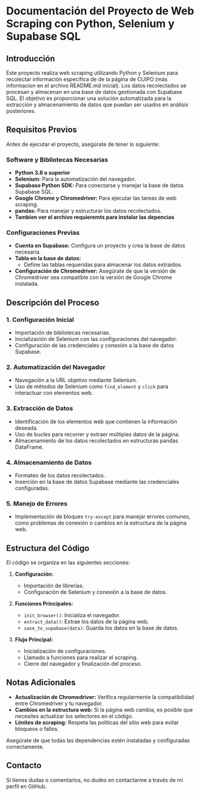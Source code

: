 # Documentación del Proyecto de Web Scraping con Python, Selenium y Supabase SQL

## Introducción
Este proyecto realiza web scraping utilizando Python y Selenium para recolectar información específica de de la página de CUIPO (más informacion en el archivo README.md inicial). Los datos recolectados se procesan y almacenan en una base de datos gestionada con Supabase SQL. El objetivo es proporcionar una solución automatizada para la extracción y almacenamiento de datos que puedan ser usados en análisis posteriores.

## Requisitos Previos
Antes de ejecutar el proyecto, asegúrate de tener lo siguiente:

### Software y Bibliotecas Necesarias
- **Python 3.8 o superior**
- **Selenium:** Para la automatización del navegador.
- **Supabase Python SDK:** Para conectarse y manejar la base de datos Supabase SQL.
- **Google Chrome y Chromedriver:** Para ejecutar las tareas de web scraping.
- **pandas:** Para manejar y estructurar los datos recolectados.
- **Tambien ver el archivo requieremts para instalar las depencias**


### Configuraciones Previas
- **Cuenta en Supabase:** Configura un proyecto y crea la base de datos necesaria.
- **Tabla en la base de datos:**
  - Define las tablas requeridas para almacenar los datos extraídos.
- **Configuración de Chromedriver:** Asegúrate de que la versión de Chromedriver sea compatible con la versión de Google Chrome instalada.

## Descripción del Proceso

### 1. Configuración Inicial
- Importación de bibliotecas necesarias.
- Inicialización de Selenium con las configuraciones del navegador.
- Configuración de las credenciales y conexión a la base de datos Supabase.

### 2. Automatización del Navegador
- Navegación a la URL objetivo mediante Selenium.
- Uso de métodos de Selenium como `find_element` y `click` para interactuar con elementos web.

### 3. Extracción de Datos
- Identificación de los elementos web que contienen la información deseada.
- Uso de bucles para recorrer y extraer múltiples datos de la página.
- Almacenamiento de los datos recolectados en estructuras pandas DataFrame.

### 4. Almacenamiento de Datos
- Formateo de los datos recolectados.
- Inserción en la base de datos Supabase mediante las credenciales configuradas.

### 5. Manejo de Errores
- Implementación de bloques `try-except` para manejar errores comunes, como problemas de conexión o cambios en la estructura de la página web.

## Estructura del Código
El código se organiza en las siguientes secciones:

1. **Configuración:**
   - Importación de librerías.
   - Configuración de Selenium y conexión a la base de datos.

2. **Funciones Principales:**
   - `init_browser()`: Inicializa el navegador.
   - `extract_data()`: Extrae los datos de la página web.
   - `save_to_supabase(data)`: Guarda los datos en la base de datos.

3. **Flujo Principal:**
   - Inicialización de configuraciones.
   - Llamado a funciones para realizar el scraping.
   - Cierre del navegador y finalización del proceso.

## Notas Adicionales
- **Actualización de Chromedriver:** Verifica regularmente la compatibilidad entre Chromedriver y tu navegador.
- **Cambios en la estructura web:** Si la página web cambia, es posible que necesites actualizar los selectores en el código.
- **Límites de scraping:** Respeta las políticas del sitio web para evitar bloqueos o fallos.

Asegúrate de que todas las dependencias estén instaladas y configuradas correctamente.

## Contacto
Si tienes dudas o comentarios, no dudes en contactarme a través de mi perfil en GitHub.
